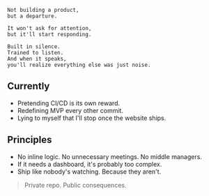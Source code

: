 ```
Not building a product,
but a departure.

It won't ask for attention,
but it'll start responding.

Built in silence.
Trained to listen.
And when it speaks,
you'll realize everything else was just noise.
```

## Currently
- Pretending CI/CD is its own reward.
- Redefining MVP every other commit.
- Lying to myself that I'll stop once the website ships.

## Principles
- No inline logic. No unnecessary meetings. No middle managers.
- If it needs a dashboard, it's probably too complex.
- Ship like nobody's watching. Because they aren't.

> Private repo. Public consequences.
